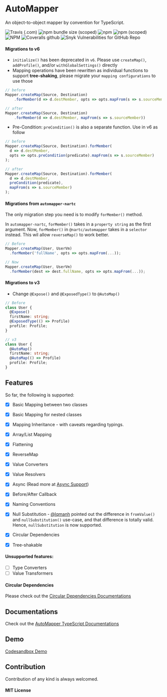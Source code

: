 # AutoMapper

An object-to-object mapper by convention for TypeScript.

![Travis (.com)](https://img.shields.io/travis/com/nartc/mapper?label=travis)
![npm bundle size (scoped)](https://img.shields.io/bundlephobia/minzip/@nartc/automapper?label=bundlephobia)
![npm](https://img.shields.io/npm/dt/@nartc/automapper?label=total)
![npm (scoped)](https://img.shields.io/npm/v/@nartc/automapper)
![NPM](https://img.shields.io/npm/l/@nartc/automapper)
![Coveralls github](https://img.shields.io/coveralls/github/nartc/mapper)
![Snyk Vulnerabilities for GitHub Repo](https://img.shields.io/snyk/vulnerabilities/github/nartc/mapper)

#### Migrations to v6

- `initialize()` has been deprecated in `v6`. Please use `createMap()`, `addProfile()`, and/or `withGlobalSettings()` directly
- Mapping operations have been rewritten as individual functions to support **tree-shaking**, please migrate your `mapping configurations` to use those

```typescript
// before
Mapper.createMap(Source, Destination)
    .forMember(d => d.destMember, opts => opts.mapFrom(s => s.sourceMember);

// after
Mapper.createMap(Source, Destination)
    .forMember(d => d.destMember, mapFrom(s => s.sourceMember))
```

- Pre-Condition: `preCondition()` is also a separate function. Use in v6 as follow

```typescript
// before
Mapper.createMap(Source, Destination).forMember(
  d => d.destMember,
  opts => opts.preCondition(predicate).mapFrom(s => s.sourceMember)
);

// after
Mapper.createMap(Source, Destination).forMember(
  d => d.destMember,
  preCondition(predicate),
  mapFrom(s => s.sourceMember)
);
```

#### Migrations from `automapper-nartc`

The only migration step you need is to modify `forMember()` method.

In `automapper-nartc`, `forMember()` takes in a `property string` as the first argument. Now, `forMember()` in `@nartc/automapper` takes in a `selector` instead. This wil allow `reverseMap()` to work better.

```typescript
// Before
Mapper.createMap(User, UserVm)
  .forMember('fullName', opts => opts.mapFrom(...));

// Now
Mapper.createMap(User, UserVm)
  .forMember(dest => dest.fullName, opts => opts.mapFrom(...));
```

#### Migrations to v3

- Change `@Expose()` and `@ExposedType()` to `@AutoMap()`

```typescript
// Before
class User {
  @Expose()
  firstName: string;
  @ExposedType(() => Profile)
  profile: Profile;
}

// v3
class User {
  @AutoMap()
  firstName: string;
  @AutoMap(() => Profile)
  profile: Profile;
}
```

## Features

So far, the following is supported:

- [x] Basic Mapping between two classes
- [x] Basic Mapping for nested classes
- [x] Mapping Inheritance - with caveats regarding typings.
- [x] Array/List Mapping
- [x] Flattening
- [x] ReverseMap
- [x] Value Converters
- [x] Value Resolvers
- [x] Async (Read more at [Async Support](https://automapper.netlify.app/docs/introduction/async))
- [x] Before/After Callback
- [x] Naming Conventions
- [x] Null Substitution - [@lqmanh](https://github.com/lqmanh) pointed out the difference in `fromValue()` and `nullSubstitution()` use-case, and that difference is totally valid. Hence, `nullSubstitution` is now supported.

- [x] Circular Dependencies
- [x] Tree-shakable

#### Unsupported features:

- [ ] Type Converters
- [ ] Value Transformers

#### Circular Dependencies

Please check out the [Circular Dependencies Documentations](https://automapper.netlify.app/docs/usages/avoids/circular-dependency)

## Documentations

Check out the [AutoMapper TypeScript Documentations](https://automapper.netlify.com)

## Demo

[Codesandbox Demo](https://codesandbox.io/s/automapper-demo-latest-ms1c3)

## Contribution

Contribution of any kind is always welcomed.

#### MIT License
